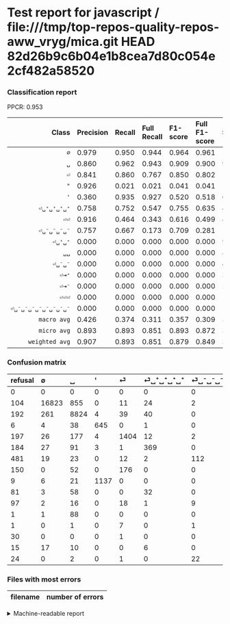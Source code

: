 # Test report for javascript / file:///tmp/top-repos-quality-repos-aww_vryg/mica.git HEAD 82d26b9c6b04e1b8cea7d80c054e2cf482a58520

### Classification report

PPCR: 0.953

| Class | Precision | Recall | Full Recall | F1-score | Full F1-score | Support | Full Support | PPCR |
|------:|:----------|:-------|:------------|:---------|:---------|:--------|:-------------|:-----|
| `∅` | 0.979| 0.950| 0.944| 0.964| 0.961| 17715| 17819| 0.994 |
| `␣` | 0.860| 0.962| 0.943| 0.909| 0.900| 9168| 9360| 0.979 |
| `⏎` | 0.841| 0.860| 0.767| 0.850| 0.802| 1633| 1830| 0.892 |
| `"` | 0.926| 0.021| 0.021| 0.041| 0.041| 1189| 1198| 0.992 |
| `'` | 0.360| 0.935| 0.927| 0.520| 0.518| 690| 696| 0.991 |
| `⏎␣⁺␣⁺␣⁺␣⁺` | 0.758| 0.752| 0.547| 0.755| 0.635| 491| 675| 0.727 |
| `⏎⏎` | 0.916| 0.464| 0.343| 0.616| 0.499| 425| 575| 0.739 |
| `⏎␣⁻␣⁻␣⁻␣⁻` | 0.757| 0.667| 0.173| 0.709| 0.281| 168| 649| 0.259 |
| `⏎␣⁺␣⁺` | 0.000| 0.000| 0.000| 0.000| 0.000| 93| 174| 0.534 |
| `␣␣` | 0.000| 0.000| 0.000| 0.000| 0.000| 89| 90| 0.989 |
| `⏎␣⁻␣⁻` | 0.000| 0.000| 0.000| 0.000| 0.000| 46| 143| 0.322 |
| `⏎⇥⁺` | 0.000| 0.000| 0.000| 0.000| 0.000| 33| 48| 0.688 |
| `⏎⇥⁻` | 0.000| 0.000| 0.000| 0.000| 0.000| 25| 49| 0.510 |
| `⏎⏎⏎` | 0.000| 0.000| 0.000| 0.000| 0.000| 19| 20| 0.950 |
| `⏎␣⁻␣⁻␣⁻␣⁻␣⁻␣⁻␣⁻␣⁻` | 0.000| 0.000| 0.000| 0.000| 0.000| 1| 31| 0.032 |
| `macro avg` | 0.426| 0.374| 0.311| 0.357| 0.309| 31785| 33357| 0.953 |
| `micro avg` | 0.893| 0.893| 0.851| 0.893| 0.872| 31785| 33357| 0.953 |
| `weighted avg` | 0.907| 0.893| 0.851| 0.879| 0.849| 31785| 33357| 0.953 |

### Confusion matrix

|refusal|  ∅| ␣| '| ⏎| ⏎␣⁺␣⁺␣⁺␣⁺| ⏎␣⁻␣⁻␣⁻␣⁻| ⏎⏎| "| ⏎␣⁺␣⁺| ⏎␣⁻␣⁻| ␣␣| ⏎⏎⏎| ⏎␣⁻␣⁻␣⁻␣⁻␣⁻␣⁻␣⁻␣⁻| ⏎⇥⁺| ⏎⇥⁻| 
|:---|:---|:---|:---|:---|:---|:---|:---|:---|:---|:---|:---|:---|:---|:---|:---|
|0 |0 |0 |0 |0 |0 |0 |0 |0 |0 |0 |0 |0 |0 |0 |0 |
|104 |16823 |855 |0 |11 |24 |2 |0 |0 |0 |0 |0 |0 |0 |0 |0 |
|192 |261 |8824 |4 |39 |40 |0 |0 |0 |0 |0 |0 |0 |0 |0 |0 |
|6 |4 |38 |645 |0 |1 |0 |0 |2 |0 |0 |0 |0 |0 |0 |0 |
|197 |26 |177 |4 |1404 |12 |2 |8 |0 |0 |0 |0 |0 |0 |0 |0 |
|184 |27 |91 |3 |1 |369 |0 |0 |0 |0 |0 |0 |0 |0 |0 |0 |
|481 |19 |23 |0 |12 |2 |112 |0 |0 |0 |0 |0 |0 |0 |0 |0 |
|150 |0 |52 |0 |176 |0 |0 |197 |0 |0 |0 |0 |0 |0 |0 |0 |
|9 |6 |21 |1137 |0 |0 |0 |0 |25 |0 |0 |0 |0 |0 |0 |0 |
|81 |3 |58 |0 |0 |32 |0 |0 |0 |0 |0 |0 |0 |0 |0 |0 |
|97 |2 |16 |0 |18 |1 |9 |0 |0 |0 |0 |0 |0 |0 |0 |0 |
|1 |1 |88 |0 |0 |0 |0 |0 |0 |0 |0 |0 |0 |0 |0 |0 |
|1 |0 |1 |0 |7 |0 |1 |10 |0 |0 |0 |0 |0 |0 |0 |0 |
|30 |0 |0 |0 |1 |0 |0 |0 |0 |0 |0 |0 |0 |0 |0 |0 |
|15 |17 |10 |0 |0 |6 |0 |0 |0 |0 |0 |0 |0 |0 |0 |0 |
|24 |0 |2 |0 |1 |0 |22 |0 |0 |0 |0 |0 |0 |0 |0 |0 |

### Files with most errors

| filename | number of errors|
|:----:|:-----|

<details>
    <summary>Machine-readable report</summary>
```json
{
  "cl_report": {"\"": {"f1-score": 0.04111842105263158, "precision": 0.9259259259259259, "recall": 0.021026072329688814, "support": 1189}, "\u0027": {"f1-score": 0.5195328231977446, "precision": 0.35973229224762965, "recall": 0.9347826086956522, "support": 690}, "macro avg": {"f1-score": 0.3574932985123194, "precision": 0.42641296938025, "recall": 0.37396166203004694, "support": 31785}, "micro avg": {"f1-score": 0.8934717634104137, "precision": 0.8934717634104137, "recall": 0.8934717634104137, "support": 31785}, "weighted avg": {"f1-score": 0.8794443636249499, "precision": 0.9072308272582964, "recall": 0.8934717634104137, "support": 31785}, "\u2205": {"f1-score": 0.9639582855833143, "precision": 0.978707312816336, "recall": 0.9496471916454982, "support": 17715}, "\u23ce": {"f1-score": 0.8501362397820162, "precision": 0.8407185628742515, "recall": 0.8597672994488671, "support": 1633}, "\u23ce\u21e5\u207a": {"f1-score": 0.0, "precision": 0.0, "recall": 0.0, "support": 33}, "\u23ce\u21e5\u207b": {"f1-score": 0.0, "precision": 0.0, "recall": 0.0, "support": 25}, "\u23ce\u23ce": {"f1-score": 0.6156250000000001, "precision": 0.9162790697674419, "recall": 0.46352941176470586, "support": 425}, "\u23ce\u23ce\u23ce": {"f1-score": 0.0, "precision": 0.0, "recall": 0.0, "support": 19}, "\u23ce\u2423\u207a\u2423\u207a": {"f1-score": 0.0, "precision": 0.0, "recall": 0.0, "support": 93}, "\u23ce\u2423\u207a\u2423\u207a\u2423\u207a\u2423\u207a": {"f1-score": 0.754601226993865, "precision": 0.757700205338809, "recall": 0.7515274949083504, "support": 491}, "\u23ce\u2423\u207b\u2423\u207b": {"f1-score": 0.0, "precision": 0.0, "recall": 0.0, "support": 46}, "\u23ce\u2423\u207b\u2423\u207b\u2423\u207b\u2423\u207b": {"f1-score": 0.7088607594936708, "precision": 0.7567567567567568, "recall": 0.6666666666666666, "support": 168}, "\u23ce\u2423\u207b\u2423\u207b\u2423\u207b\u2423\u207b\u2423\u207b\u2423\u207b\u2423\u207b\u2423\u207b": {"f1-score": 0.0, "precision": 0.0, "recall": 0.0, "support": 1}, "\u2423": {"f1-score": 0.9085667215815486, "precision": 0.8603744149765991, "recall": 0.962478184991274, "support": 9168}, "\u2423\u2423": {"f1-score": 0.0, "precision": 0.0, "recall": 0.0, "support": 89}},
  "cl_report_full": {"\"": {"f1-score": 0.04081632653061225, "precision": 0.9259259259259259, "recall": 0.020868113522537562, "support": 1198}, "\u0027": {"f1-score": 0.5182804339092004, "precision": 0.35973229224762965, "recall": 0.9267241379310345, "support": 696}, "macro avg": {"f1-score": 0.3091367215340383, "precision": 0.42641296938025, "recall": 0.3108995712150261, "support": 33357}, "micro avg": {"f1-score": 0.8719105953148506, "precision": 0.8934717634104137, "recall": 0.8513655304733639, "support": 33357}, "weighted avg": {"f1-score": 0.8490683109757091, "precision": 0.8969715884172396, "recall": 0.8513655304733639, "support": 33357}, "\u2205": {"f1-score": 0.9610946069469836, "precision": 0.978707312816336, "recall": 0.944104607441495, "support": 17819}, "\u23ce": {"f1-score": 0.8022857142857144, "precision": 0.8407185628742515, "recall": 0.7672131147540984, "support": 1830}, "\u23ce\u21e5\u207a": {"f1-score": 0.0, "precision": 0.0, "recall": 0.0, "support": 48}, "\u23ce\u21e5\u207b": {"f1-score": 0.0, "precision": 0.0, "recall": 0.0, "support": 49}, "\u23ce\u23ce": {"f1-score": 0.4987341772151898, "precision": 0.9162790697674419, "recall": 0.3426086956521739, "support": 575}, "\u23ce\u23ce\u23ce": {"f1-score": 0.0, "precision": 0.0, "recall": 0.0, "support": 20}, "\u23ce\u2423\u207a\u2423\u207a": {"f1-score": 0.0, "precision": 0.0, "recall": 0.0, "support": 174}, "\u23ce\u2423\u207a\u2423\u207a\u2423\u207a\u2423\u207a": {"f1-score": 0.6351118760757314, "precision": 0.757700205338809, "recall": 0.5466666666666666, "support": 675}, "\u23ce\u2423\u207b\u2423\u207b": {"f1-score": 0.0, "precision": 0.0, "recall": 0.0, "support": 143}, "\u23ce\u2423\u207b\u2423\u207b\u2423\u207b\u2423\u207b": {"f1-score": 0.28105395232120456, "precision": 0.7567567567567568, "recall": 0.17257318952234207, "support": 649}, "\u23ce\u2423\u207b\u2423\u207b\u2423\u207b\u2423\u207b\u2423\u207b\u2423\u207b\u2423\u207b\u2423\u207b": {"f1-score": 0.0, "precision": 0.0, "recall": 0.0, "support": 31}, "\u2423": {"f1-score": 0.899673735725938, "precision": 0.8603744149765991, "recall": 0.9427350427350427, "support": 9360}, "\u2423\u2423": {"f1-score": 0.0, "precision": 0.0, "recall": 0.0, "support": 90}},
  "ppcr": 0.9528734598435111
}
```
</details>
